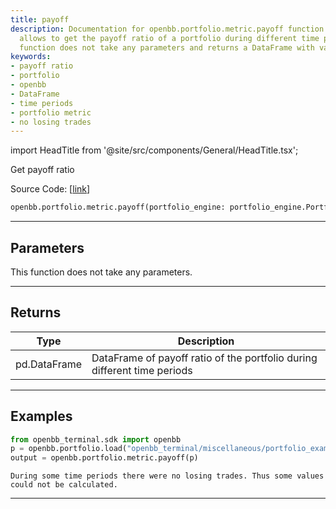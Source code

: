 ```yaml
---
title: payoff
description: Documentation for openbb.portfolio.metric.payoff function. This function
  allows to get the payoff ratio of a portfolio during different time periods. The
  function does not take any parameters and returns a DataFrame with values.
keywords:
- payoff ratio
- portfolio
- openbb
- DataFrame
- time periods
- portfolio metric
- no losing trades
---
```


import HeadTitle from '@site/src/components/General/HeadTitle.tsx';

<HeadTitle title="portfolio.metric.payoff - Reference | OpenBB SDK Docs" />

Get payoff ratio

Source Code: [[link](https://github.com/OpenBB-finance/OpenBBTerminal/tree/main/openbb_terminal/portfolio/portfolio_model.py#L1590)]

```python
openbb.portfolio.metric.payoff(portfolio_engine: portfolio_engine.PortfolioEngine)
```

---

## Parameters

This function does not take any parameters.

---

## Returns

| Type | Description |
| ---- | ----------- |
| pd.DataFrame | DataFrame of payoff ratio of the portfolio during different time periods |
---

## Examples

```python
from openbb_terminal.sdk import openbb
p = openbb.portfolio.load("openbb_terminal/miscellaneous/portfolio_examples/holdings/example.csv")
output = openbb.portfolio.metric.payoff(p)
```

```
During some time periods there were no losing trades. Thus some values could not be calculated.
```
---
